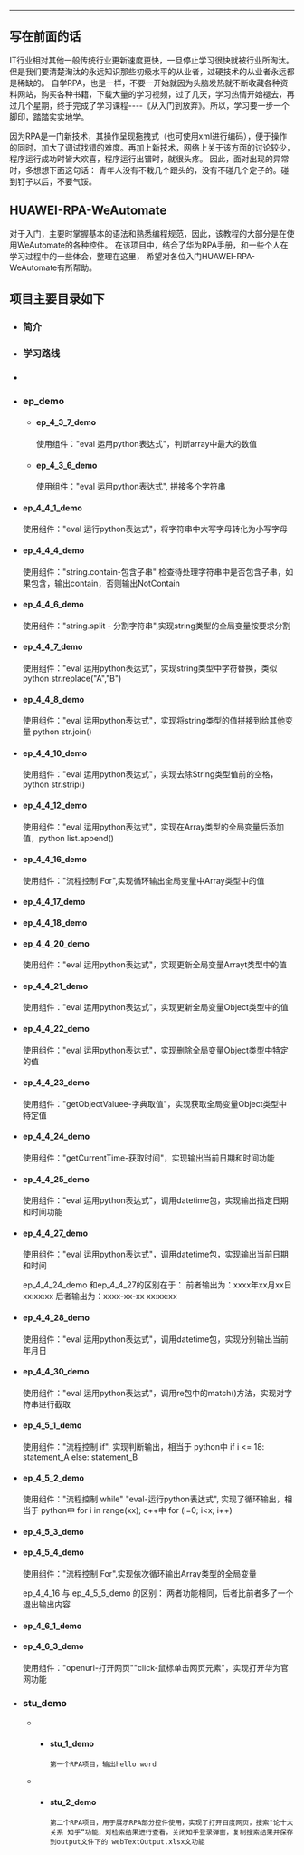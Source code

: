
***
## 写在前面的话
IT行业相对其他一般传统行业更新速度更快，一旦停止学习很快就被行业所淘汰。但是我们要清楚淘汰的永远知识那些初级水平的从业者，过硬技术的从业者永远都是稀缺的。
自学RPA，也是一样，不要一开始就因为头脑发热就不断收藏各种资料网站，购买各种书籍，下载大量的学习视频，过了几天，学习热情开始褪去，再过几个星期，终于完成了学习课程----《从入门到放弃》。所以，学习要一步一个脚印，踏踏实实地学。

因为RPA是一门新技术，其操作呈现拖拽式（也可使用xml进行编码），便于操作的同时，加大了调试找错的难度。再加上新技术，网络上关于该方面的讨论较少，程序运行成功时皆大欢喜，程序运行出错时，就很头疼。
因此，面对出现的异常时，多想想下面这句话：
青年人没有不栽几个跟头的，没有不碰几个定子的。碰到钉子以后，不要气馁。

## HUAWEI-RPA-WeAutomate
对于入门，主要时掌握基本的语法和熟悉编程规范，因此，该教程的大部分是在使用WeAutomate的各种控件。
在该项目中，结合了华为RPA手册，和一些个人在学习过程中的一些体会，整理在这里， 希望对各位入门HUAWEI-RPA-WeAutomate有所帮助。


## 项目主要目录如下
* ### 简介
* ### 学习路线
* ###  

* ###  ep_demo

    * #### ep_4_3_7_demo
        使用组件："eval 运用python表达式"，判断array中最大的数值

    * #### ep_4_3_6_demo
        使用组件："eval 运用python表达式", 拼接多个字符串

* #### ep_4_4_1_demo
    使用组件："eval 运行python表达式"，将字符串中大写字母转化为小写字母

* #### ep_4_4_4_demo
   使用组件："string.contain-包含子串" 检查待处理字符串中是否包含子串，如果包含，输出contain，否则输出NotContain

* #### ep_4_4_6_demo
    使用组件："string.split - 分割字符串",实现string类型的全局变量按要求分割


* #### ep_4_4_7_demo
    使用组件："eval 运用python表达式"，实现string类型中字符替换，类似python str.replace("A","B")

* #### ep_4_4_8_demo
    使用组件："eval 运用python表达式"，实现将string类型的值拼接到给其他变量 python str.join()

* #### ep_4_4_10_demo
    使用组件："eval 运用python表达式"，实现去除String类型值前的空格，python str.strip()

* #### ep_4_4_12_demo
    使用组件："eval 运用python表达式"，实现在Array类型的全局变量后添加值，python list.append()

* #### ep_4_4_16_demo
    使用组件："流程控制 For",实现循环输出全局变量中Array类型中的值

* #### ep_4_4_17_demo

* #### ep_4_4_18_demo


* #### ep_4_4_20_demo
    使用组件："eval 运用python表达式"，实现更新全局变量Arrayt类型中的值
* #### ep_4_4_21_demo
    使用组件："eval 运用python表达式"，实现更新全局变量Object类型中的值

* #### ep_4_4_22_demo
    使用组件："eval 运用python表达式"，实现删除全局变量Object类型中特定的值

* #### ep_4_4_23_demo
    使用组件："getObjectValuee-字典取值"，实现获取全局变量Object类型中特定值
    
* #### ep_4_4_24_demo
    使用组件："getCurrentTime-获取时间"，实现输出当前日期和时间功能

* #### ep_4_4_25_demo
    使用组件："eval 运用python表达式"，调用datetime包，实现输出指定日期和时间功能

* #### ep_4_4_27_demo
    使用组件："eval 运用python表达式"，调用datetime包，实现输出当前日期和时间

    ep_4_4_24_demo 和ep_4_4_27的区别在于：
        前者输出为：xxxx年xx月xx日 xx:xx:xx
        后者输出为：xxxx-xx-xx xx:xx:xx

* #### ep_4_4_28_demo
    使用组件："eval 运用python表达式"，调用datetime包，实现分别输出当前年月日

* #### ep_4_4_30_demo
    使用组件："eval 运用python表达式"，调用re包中的match()方法，实现对字符串进行截取

* #### ep_4_5_1_demo
    使用组件："流程控制 if", 实现判断输出，相当于 python中 if i <= 18: statement_A else: statement_B

* #### ep_4_5_2_demo
    使用组件："流程控制 while" "eval-运行python表达式", 实现了循环输出，相当于 python中 for i in range(xx); c++中 for (i=0; i<x; i++)

* #### ep_4_5_3_demo
* #### ep_4_5_4_demo
    使用组件："流程控制 For",实现依次循环输出Array类型的全局变量

    ep_4_4_16 与 ep_4_5_5_demo 的区别：
        两者功能相同，后者比前者多了一个退出输出内容

* #### ep_4_6_1_demo


* #### ep_4_6_3_demo
    使用组件："openurl-打开网页""click-鼠标单击网页元素"，实现打开华为官网功能

    
* ### stu_demo

    * * #### stu_1_demo
            第一个RPA项目，输出hello word
    * * #### stu_2_demo
            第二个RPA项目，用于展示RPA部分控件使用，实现了打开百度网页，搜索"论十大关系 知乎”功能，对检索结果进行查看，关闭知乎登录弹窗，复制搜索结果并保存到output文件下的 webTextOutput.xlsx文功能

